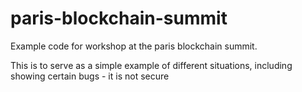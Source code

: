 # paris-blockchain-summit
Example code for workshop at the paris blockchain summit.

This is to serve as a simple example of different situations, including showing certain bugs - it is not secure
